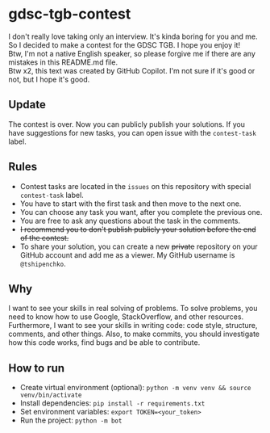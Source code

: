 # gdsc-tgb-contest
I don't really love taking only an interview. It's kinda boring for you and me. <br/> 
So I decided to make a contest for the GDSC TGB. I hope you enjoy it! <br/>
Btw, I'm not a native English speaker, so please forgive me if there are any mistakes in this README.md file. <br/>
Btw x2, this text was created by GitHub Copilot. I'm not sure if it's good or not, but I hope it's good. <br/>

## Update
The contest is over. Now you can publicly publish your solutions. If you have suggestions for new tasks, you can open issue with the `contest-task` label.

## Rules
 - Contest tasks are located in the `issues` on this repository with special `contest-task` label.
 - You have to start with the first task and then move to the next one.
 - You can choose any task you want, after you complete the previous one. 
 - You are free to ask any questions about the task in the comments.
 - ~~I recommend you to don't publish publicly your solution before the end of the contest.~~
 - To share your solution, you can create a new ~~private~~ repository on your GitHub account and add me as a viewer. My GitHub username is `@tshipenchko`.

## Why
I want to see your skills in real solving of problems. To solve problems, you need to know how to use Google, StackOverflow, and other resources. <br/>
Furthermore, I want to see your skills in writing code: code style, structure, comments, and other things. 
Also, to make commits, you should investigate how this code works, find bugs and be able to contribute.

## How to run
 - Create virtual environment (optional): `python -m venv venv && source venv/bin/activate`
 - Install dependencies: `pip install -r requirements.txt`
 - Set environment variables: `export TOKEN=<your_token>`
 - Run the project: `python -m bot`

